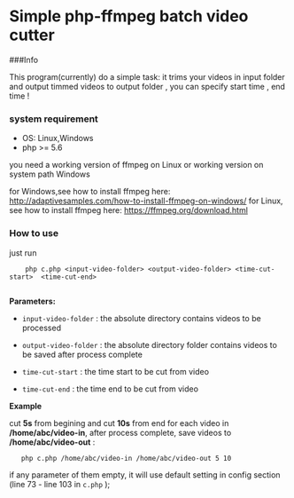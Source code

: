 # Simple php-ffmpeg batch video cutter 

###Info

This program(currently) do a simple task: it trims your videos in input folder and output timmed videos to output folder , you can specify start time , end time !  
                           


### system requirement
                                                                                                                          

- OS: Linux,Windows 
- php >= 5.6 

you need a working version of ffmpeg on Linux or working version on system path Windows

 for Windows,see how to install ffmpeg here: http://adaptivesamples.com/how-to-install-ffmpeg-on-windows/
 for Linux, see how to install ffmpeg here: https://ffmpeg.org/download.html
 



### How to use 
                                                                                                                         
just run 

```
	php c.php <input-video-folder> <output-video-folder> <time-cut-start>  <time-cut-end>
	
```

__Parameters:__ 

- `input-video-folder` : the absolute directory contains videos to be processed

- `output-video-folder` : the absolute directory folder contains videos to be saved after process complete 

- `time-cut-start` : the time start to be cut from video

- `time-cut-end` : the time end to be cut from video 


__Example__


cut __5s__ from begining and cut __10s__ from end  for each video in __/home/abc/video-in__, after process complete, save videos to __/home/abc/video-out__ :
         
 ``` 
   	php c.php /home/abc/video-in /home/abc/video-out 5 10
```
         


if any parameter of them empty, it will use default setting in config section (line 73 - line 103 in `c.php` );
